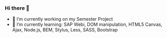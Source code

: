 ### Hi there 👋
- 🔭 I’m currently working on my Semester Project
- 🌱 I’m currently learning: SAP Webi, DOM manipulation, HTML5 Canvas, Ajax, Node.js, BEM, Stylus, Less, SASS, Bootstrap

<!--
**TinaHoldcroft/TinaHoldcroft** is a ✨ _special_ ✨ repository because its `README.md` (this file) appears on your GitHub profile.

I'm a Business Intelligence Developer studying Front-end Development in Oslo
Here are some ideas to get you started:

- 🔭 I’m currently working on my Semester Project
- 🌱 I’m currently learning SAP Webi
- 👯 I’m looking to collaborate on ...
- 🤔 I’m looking for help with ...
- 💬 Ask me about ...
- 📫 How to reach me: ...
- 😄 Pronouns: ...
- ⚡ Fun fact: ...
-->
